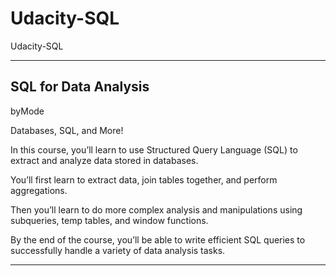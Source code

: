 # Udacity-SQL
Udacity-SQL


-------

## SQL for Data Analysis
byMode

Databases, SQL, and More!

In this course, you’ll learn to use Structured Query Language (SQL) to extract and analyze data stored in databases. 

You’ll first learn to extract data, join tables together, and perform aggregations. 

Then you’ll learn to do more complex analysis and manipulations using subqueries, temp tables, and window functions. 

By the end of the course, you’ll be able to write efficient SQL queries to successfully handle a variety of data analysis tasks.



-------




